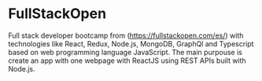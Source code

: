 # FullStackOpen
Full stack developer bootcamp from (https://fullstackopen.com/es/) with technologies like React, Redux, Node.js, MongoDB, GraphQl and Typescript based on web programming language JavaScript. The main purpouse is create an app with one webpage with ReactJS using REST APIs built with Node.js.
